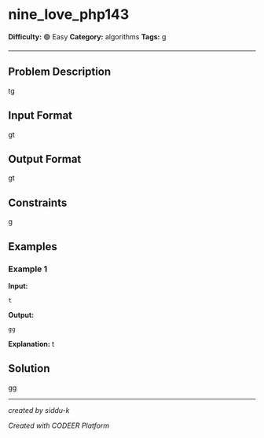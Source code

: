 # nine_love_php143

**Difficulty:** 🟢 Easy
**Category:** algorithms
**Tags:** g

---

## Problem Description

tg

## Input Format

gt

## Output Format

gt

## Constraints

g

## Examples

### Example 1

**Input:**
```
t
```

**Output:**
```
gg
```

**Explanation:** t

## Solution

gg

---

*created by siddu-k*

*Created with CODEER Platform*
